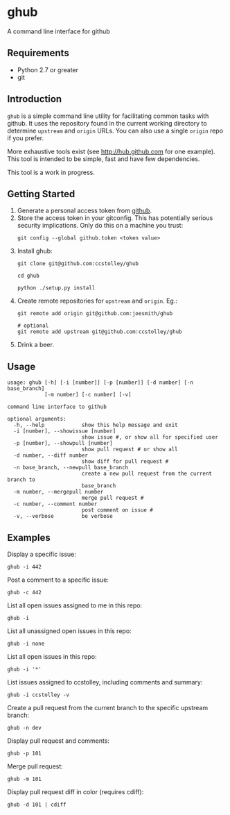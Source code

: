 ghub
====
A command line interface for github

## Requirements

- Python 2.7 or greater
- git

## Introduction

`ghub` is a simple command line utility for facilitating common
tasks with github. It uses the repository found in the current
working directory to determine `upstream` and  `origin` URLs. You
can also use a single `origin` repo if you prefer.

More exhaustive tools exist (see http://hub.github.com for one
example). This tool is intended to be simple, fast and have few
dependencies.

This tool is a work in progress.

## Getting Started

1. Generate a personal access token from
   [github](https://github.com/settings/applications).
2. Store the access token in your gitconfig. This has potentially
   serious security implications. Only do this on a machine you trust:
   ```
   git config --global github.token <token value>
   ```
3. Install ghub:
    ```
    git clone git@github.com:ccstolley/ghub
    
    cd ghub
    
    python ./setup.py install
    ```
4. Create remote repositories for `upstream` and `origin`. Eg.:
    ```
    git remote add origin git@github.com:joesmith/ghub

    # optional
    git remote add upstream git@github.com:ccstolley/ghub
    ```
5. Drink a beer.

## Usage
```
usage: ghub [-h] [-i [number]] [-p [number]] [-d number] [-n base_branch]
            [-m number] [-c number] [-v]

command line interface to github

optional arguments:
  -h, --help            show this help message and exit
  -i [number], --showissue [number]
                        show issue #, or show all for specified user
  -p [number], --showpull [number]
                        show pull request # or show all
  -d number, --diff number
                        show diff for pull request #
  -n base_branch, --newpull base_branch
                        create a new pull request from the current branch to
                        base_branch
  -m number, --mergepull number
                        merge pull request #
  -c number, --comment number
                        post comment on issue #
  -v, --verbose         be verbose
```

## Examples

Display a specific issue:
    
    ghub -i 442

Post a comment to a specific issue:

    ghub -c 442

List all open issues assigned to me in this repo:
    
    ghub -i
    
List all unassigned open issues in this repo:

    ghub -i none
    
List all open issues in this repo:

    ghub -i '*'

List issues assigned to ccstolley, including comments and summary:

    ghub -i ccstolley -v

Create a pull request from the current branch to the specific upstream branch:

    ghub -n dev

Display pull request and comments:

    ghub -p 101
    
Merge pull request:

    ghub -m 101

Display pull request diff in color (requires cdiff):
    
    ghub -d 101 | cdiff
